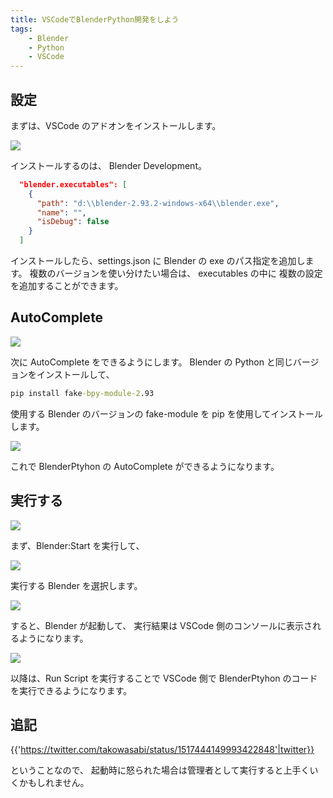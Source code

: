 ```yaml
---
title: VSCodeでBlenderPython開発をしよう
tags:
    - Blender
    - Python
    - VSCode
---
```


## 設定

まずは、VSCode のアドオンをインストールします。

![](https://gyazo.com/fc18c1c6c8756c0f91c517d747806c59.png)

インストールするのは、 Blender Development。

```json
  "blender.executables": [
    {
      "path": "d:\\blender-2.93.2-windows-x64\\blender.exe",
      "name": "",
      "isDebug": false
    }
  ]
```

インストールしたら、settings.json に Blender の exe のパス指定を追加します。
複数のバージョンを使い分けたい場合は、 executables の中に
複数の設定を追加することができます。

## AutoComplete

![](https://gyazo.com/06c66f823ce7d571464ea82a028b0f47.png)

次に AutoComplete をできるようにします。
Blender の Python と同じバージョンをインストールして、

```bat
pip install fake-bpy-module-2.93
```

使用する Blender のバージョンの fake-module を pip を使用してインストールします。

![](https://gyazo.com/51d8c14566223cad172c78e5ce5c1cfb.png)

これで BlenderPtyhon の AutoComplete ができるようになります。

## 実行する

![](https://gyazo.com/6f602d0cd81bb4ef59a5ab2319edf295.png)

まず、Blender:Start を実行して、

![](https://gyazo.com/2a231244e6524113edd4edee4259031c.png)

実行する Blender を選択します。

![](https://gyazo.com/d8d71c30d3d4ea709bf0350948f8420b.png)

すると、Blender が起動して、
実行結果は VSCode 側のコンソールに表示されるようになります。

![](https://gyazo.com/aaf5551fa13a9c238169ac3de3b5698b.png)

以降は、Run Script を実行することで
VSCode 側で BlenderPtyhon のコードを実行できるようになります。

## 追記

{{'https://twitter.com/takowasabi/status/1517444149993422848'|twitter}}

ということなので、
起動時に怒られた場合は管理者として実行すると上手くいくかもしれません。
